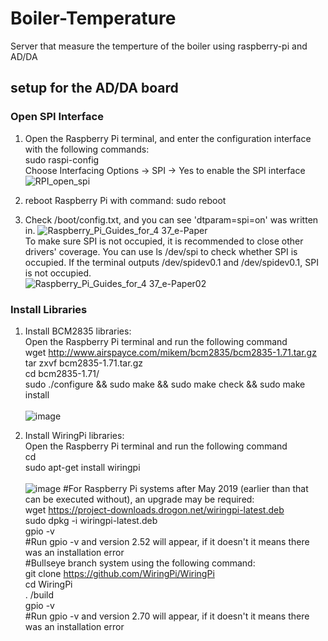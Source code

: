 # Boiler-Temperature
Server that measure the temperture of the boiler using raspberry-pi and AD/DA

## setup for the AD/DA board
### Open SPI Interface
1) Open the Raspberry Pi terminal, and enter the configuration interface with the following commands:<br />
   sudo raspi-config <br />
   Choose Interfacing Options -> SPI -> Yes to enable the SPI interface
![RPI_open_spi](https://github.com/galsal1/Boiler-Temperature/assets/127937643/5255206d-5892-4830-9e7b-d84ad0eec54e)

2) reboot Raspberry Pi with command: sudo reboot

3) Check /boot/config.txt, and you can see 'dtparam=spi=on' was written in.
![Raspberry_Pi_Guides_for_4 37_e-Paper](https://github.com/galsal1/Boiler-Temperature/assets/127937643/0c1a4e2b-d94a-4a75-b6a3-25482b84177b)<br />
To make sure SPI is not occupied, it is recommended to close other drivers' coverage. You can use ls /dev/spi to check whether SPI is occupied. If the terminal outputs /dev/spidev0.1 and /dev/spidev0.1, SPI is not occupied.<br />
![Raspberry_Pi_Guides_for_4 37_e-Paper02](https://github.com/galsal1/Boiler-Temperature/assets/127937643/bcc2126c-b6db-4576-9a76-84b92ddce7e9)
 
### Install Libraries
1) Install BCM2835 libraries: </br>
   Open the Raspberry Pi terminal and run the following command </br>
   wget http://www.airspayce.com/mikem/bcm2835/bcm2835-1.71.tar.gz </br>
   tar zxvf bcm2835-1.71.tar.gz </br>
   cd bcm2835-1.71/ </br>
   sudo ./configure && sudo make && sudo make check && sudo make install </br></br>
   ![image](https://github.com/galsal1/Boiler-Temperature/assets/127937643/21ddec5f-ece2-4549-83ba-f4689a613c5b)


3) Install WiringPi libraries: </br>
   Open the Raspberry Pi terminal and run the following command</br>
   cd</br>
   sudo apt-get install wiringpi</br></br>
   ![image](https://github.com/galsal1/Boiler-Temperature/assets/127937643/2109205f-d9b5-44a6-b4dd-d343e2b0b7b2)
   #For Raspberry Pi systems after May 2019 (earlier than that can be executed without), an upgrade may be required:</br>
   wget https://project-downloads.drogon.net/wiringpi-latest.deb </br>
   sudo dpkg -i wiringpi-latest.deb </br>
   gpio -v </br>
   #Run gpio -v and version 2.52 will appear, if it doesn't it means there was an installation error</br>
   #Bullseye branch system using the following command:</br>
   git clone https://github.com/WiringPi/WiringPi</br>
   cd WiringPi</br>
   . /build</br>
   gpio -v</br>
   #Run gpio -v and version 2.70 will appear, if it doesn't it means there was an installation error
   
